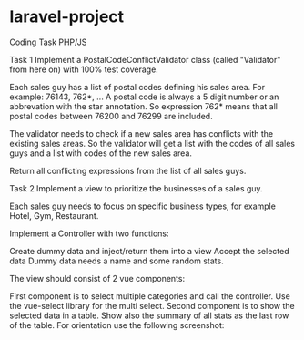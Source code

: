 # laravel-project


Coding Task PHP/JS

Task 1
Implement a PostalCodeConflictValidator class (called "Validator" from here on) with 100% test coverage.

Each sales guy has a list of postal codes defining his sales area. For example: 76143, 762*, ... A postal code is always a 5 digit number or an abbrevation with the star annotation. So expression 762* means that all postal codes between 76200 and 76299 are included.

The validator needs to check if a new sales area has conflicts with the existing sales areas. So the validator will get a list with the codes of all sales guys and a list with codes of the new sales area.

Return all conflicting expressions from the list of all sales guys.



Task 2
Implement a view to prioritize the businesses of a sales guy.

Each sales guy needs to focus on specific business types, for example Hotel, Gym, Restaurant.

Implement a Controller with two functions:

Create dummy data and inject/return them into a view
Accept the selected data
Dummy data needs a name and some random stats.

The view should consist of 2 vue components: 

First component is to select multiple categories and call the controller. Use the vue-select library for the multi select.
Second component is to show the selected data in a table. Show also the summary of all stats as the last row of the table.
For orientation use the following screenshot:

